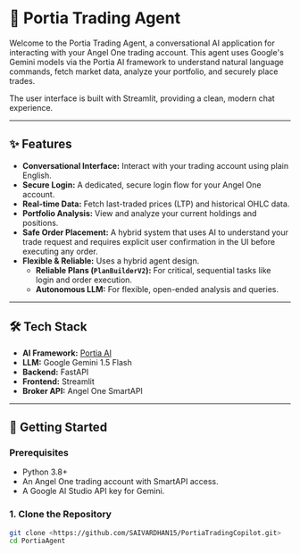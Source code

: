 # 🧠 Portia Trading Agent

Welcome to the Portia Trading Agent, a conversational AI application for interacting with your Angel One trading account. This agent uses Google's Gemini models via the Portia AI framework to understand natural language commands, fetch market data, analyze your portfolio, and securely place trades.

The user interface is built with Streamlit, providing a clean, modern chat experience.



---

## ✨ Features

* **Conversational Interface:** Interact with your trading account using plain English.
* **Secure Login:** A dedicated, secure login flow for your Angel One account.
* **Real-time Data:** Fetch last-traded prices (LTP) and historical OHLC data.
* **Portfolio Analysis:** View and analyze your current holdings and positions.
* **Safe Order Placement:** A hybrid system that uses AI to understand your trade request and requires explicit user confirmation in the UI before executing any order.
* **Flexible & Reliable:** Uses a hybrid agent design.
    * **Reliable Plans (`PlanBuilderV2`):** For critical, sequential tasks like login and order execution.
    * **Autonomous LLM:** For flexible, open-ended analysis and queries.

---

## 🛠️ Tech Stack

* **AI Framework:** [Portia AI](https://www.portia.ai/)
* **LLM:** Google Gemini 1.5 Flash
* **Backend:** FastAPI
* **Frontend:** Streamlit
* **Broker API:** Angel One SmartAPI

---

## 🚀 Getting Started

### Prerequisites

* Python 3.8+
* An Angel One trading account with SmartAPI access.
* A Google AI Studio API key for Gemini.

### 1. Clone the Repository

```bash
git clone <https://github.com/SAIVARDHAN15/PortiaTradingCopilot.git>
cd PortiaAgent
